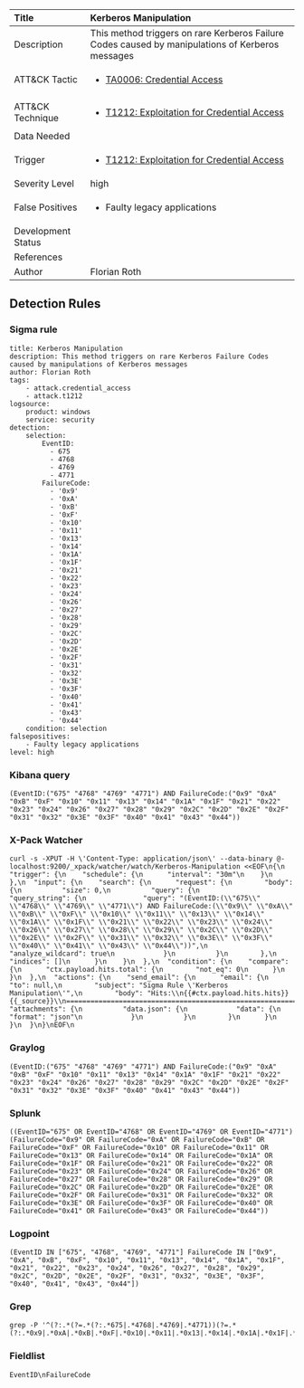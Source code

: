 | Title                | Kerberos Manipulation                                                                                                                                                 |
|:---------------------|:------------------------------------------------------------------------------------------------------------------------------------------------------------|
| Description          | This method triggers on rare Kerberos Failure Codes caused by manipulations of Kerberos messages                                                                                                                                           |
| ATT&amp;CK Tactic    | <ul><li>[TA0006: Credential Access](https://attack.mitre.org/tactics/TA0006)</li></ul>  |
| ATT&amp;CK Technique | <ul><li>[T1212: Exploitation for Credential Access](https://attack.mitre.org/techniques/T1212)</li></ul>                             |
| Data Needed          | <ul></ul>                                                         |
| Trigger              | <ul><li>[T1212: Exploitation for Credential Access](../Triggers/T1212.md)</li></ul>  |
| Severity Level       | high                                                                                                                                                 |
| False Positives      | <ul><li>Faulty legacy applications</li></ul>                                                                  |
| Development Status   |                                                                                                                                                 |
| References           | <ul></ul>                                                          |
| Author               | Florian Roth                                                                                                                                                |


## Detection Rules

### Sigma rule

```
title: Kerberos Manipulation
description: This method triggers on rare Kerberos Failure Codes caused by manipulations of Kerberos messages
author: Florian Roth
tags:
    - attack.credential_access
    - attack.t1212
logsource:
    product: windows
    service: security
detection:
    selection:
        EventID:
          - 675
          - 4768
          - 4769
          - 4771
        FailureCode:
          - '0x9'
          - '0xA'
          - '0xB'
          - '0xF'
          - '0x10'
          - '0x11'
          - '0x13'
          - '0x14'
          - '0x1A'
          - '0x1F'
          - '0x21'
          - '0x22'
          - '0x23'
          - '0x24'
          - '0x26'
          - '0x27'
          - '0x28'
          - '0x29'
          - '0x2C'
          - '0x2D'
          - '0x2E'
          - '0x2F'
          - '0x31'
          - '0x32'
          - '0x3E'
          - '0x3F'
          - '0x40'
          - '0x41'
          - '0x43'
          - '0x44'
    condition: selection
falsepositives:
    - Faulty legacy applications
level: high

```





### Kibana query

```
(EventID:("675" "4768" "4769" "4771") AND FailureCode:("0x9" "0xA" "0xB" "0xF" "0x10" "0x11" "0x13" "0x14" "0x1A" "0x1F" "0x21" "0x22" "0x23" "0x24" "0x26" "0x27" "0x28" "0x29" "0x2C" "0x2D" "0x2E" "0x2F" "0x31" "0x32" "0x3E" "0x3F" "0x40" "0x41" "0x43" "0x44"))
```





### X-Pack Watcher

```
curl -s -XPUT -H \'Content-Type: application/json\' --data-binary @- localhost:9200/_xpack/watcher/watch/Kerberos-Manipulation <<EOF\n{\n  "trigger": {\n    "schedule": {\n      "interval": "30m"\n    }\n  },\n  "input": {\n    "search": {\n      "request": {\n        "body": {\n          "size": 0,\n          "query": {\n            "query_string": {\n              "query": "(EventID:(\\"675\\" \\"4768\\" \\"4769\\" \\"4771\\") AND FailureCode:(\\"0x9\\" \\"0xA\\" \\"0xB\\" \\"0xF\\" \\"0x10\\" \\"0x11\\" \\"0x13\\" \\"0x14\\" \\"0x1A\\" \\"0x1F\\" \\"0x21\\" \\"0x22\\" \\"0x23\\" \\"0x24\\" \\"0x26\\" \\"0x27\\" \\"0x28\\" \\"0x29\\" \\"0x2C\\" \\"0x2D\\" \\"0x2E\\" \\"0x2F\\" \\"0x31\\" \\"0x32\\" \\"0x3E\\" \\"0x3F\\" \\"0x40\\" \\"0x41\\" \\"0x43\\" \\"0x44\\"))",\n              "analyze_wildcard": true\n            }\n          }\n        },\n        "indices": []\n      }\n    }\n  },\n  "condition": {\n    "compare": {\n      "ctx.payload.hits.total": {\n        "not_eq": 0\n      }\n    }\n  },\n  "actions": {\n    "send_email": {\n      "email": {\n        "to": null,\n        "subject": "Sigma Rule \'Kerberos Manipulation\'",\n        "body": "Hits:\\n{{#ctx.payload.hits.hits}}{{_source}}\\n================================================================================\\n{{/ctx.payload.hits.hits}}",\n        "attachments": {\n          "data.json": {\n            "data": {\n              "format": "json"\n            }\n          }\n        }\n      }\n    }\n  }\n}\nEOF\n
```





### Graylog

```
(EventID:("675" "4768" "4769" "4771") AND FailureCode:("0x9" "0xA" "0xB" "0xF" "0x10" "0x11" "0x13" "0x14" "0x1A" "0x1F" "0x21" "0x22" "0x23" "0x24" "0x26" "0x27" "0x28" "0x29" "0x2C" "0x2D" "0x2E" "0x2F" "0x31" "0x32" "0x3E" "0x3F" "0x40" "0x41" "0x43" "0x44"))
```





### Splunk

```
((EventID="675" OR EventID="4768" OR EventID="4769" OR EventID="4771") (FailureCode="0x9" OR FailureCode="0xA" OR FailureCode="0xB" OR FailureCode="0xF" OR FailureCode="0x10" OR FailureCode="0x11" OR FailureCode="0x13" OR FailureCode="0x14" OR FailureCode="0x1A" OR FailureCode="0x1F" OR FailureCode="0x21" OR FailureCode="0x22" OR FailureCode="0x23" OR FailureCode="0x24" OR FailureCode="0x26" OR FailureCode="0x27" OR FailureCode="0x28" OR FailureCode="0x29" OR FailureCode="0x2C" OR FailureCode="0x2D" OR FailureCode="0x2E" OR FailureCode="0x2F" OR FailureCode="0x31" OR FailureCode="0x32" OR FailureCode="0x3E" OR FailureCode="0x3F" OR FailureCode="0x40" OR FailureCode="0x41" OR FailureCode="0x43" OR FailureCode="0x44"))
```





### Logpoint

```
(EventID IN ["675", "4768", "4769", "4771"] FailureCode IN ["0x9", "0xA", "0xB", "0xF", "0x10", "0x11", "0x13", "0x14", "0x1A", "0x1F", "0x21", "0x22", "0x23", "0x24", "0x26", "0x27", "0x28", "0x29", "0x2C", "0x2D", "0x2E", "0x2F", "0x31", "0x32", "0x3E", "0x3F", "0x40", "0x41", "0x43", "0x44"])
```





### Grep

```
grep -P '^(?:.*(?=.*(?:.*675|.*4768|.*4769|.*4771))(?=.*(?:.*0x9|.*0xA|.*0xB|.*0xF|.*0x10|.*0x11|.*0x13|.*0x14|.*0x1A|.*0x1F|.*0x21|.*0x22|.*0x23|.*0x24|.*0x26|.*0x27|.*0x28|.*0x29|.*0x2C|.*0x2D|.*0x2E|.*0x2F|.*0x31|.*0x32|.*0x3E|.*0x3F|.*0x40|.*0x41|.*0x43|.*0x44)))'
```





### Fieldlist

```
EventID\nFailureCode
```

